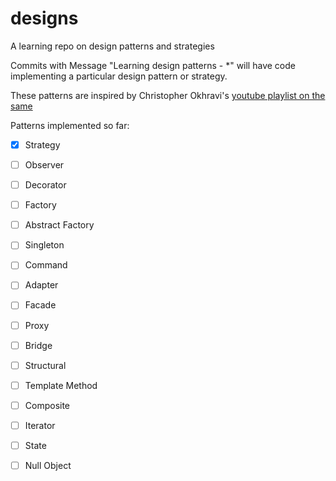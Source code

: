 # designs
A learning repo on design patterns and strategies

Commits with Message "Learning design patterns - *" will have code implementing a particular design pattern or strategy.

These patterns are inspired by Christopher Okhravi's [youtube playlist on the same](https://www.youtube.com/watch?v=v9ejT8FO-7I&list=PLrhzvIcii6GNjpARdnO4ueTUAVR9eMBpc)

Patterns implemented so far:
- [x] Strategy
- [ ] Observer
- [ ] Decorator
- [ ] Factory
- [ ] Abstract Factory
- [ ] Singleton
- [ ] Command
- [ ] Adapter
- [ ] Facade
- [ ] Proxy
- [ ] Bridge
- [ ] Structural
- [ ] Template Method
- [ ] Composite
- [ ] Iterator
- [ ] State
- [ ] Null Object


